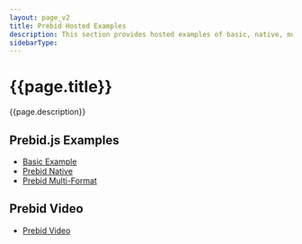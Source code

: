 ```yaml
---
layout: page_v2
title: Prebid Hosted Examples
description: This section provides hosted examples of basic, native, multi-format, and video ads with Prebid.js.
sidebarType:
---
```


# {{page.title}}

{{page.description}}

## Prebid.js Examples

- [Basic Example]({{site.baseurl}}/dev-docs/examples/basic-example.html)
- [Prebid Native]({{site.baseurl}}/dev-docs/examples/native-ad-example.html)
- [Prebid Multi-Format]({{site.baseurl}}/dev-docs/examples/multi-format-example.html)

## Prebid Video

- [Prebid Video]({{site.baseurl}}/examples/video/index.html)
